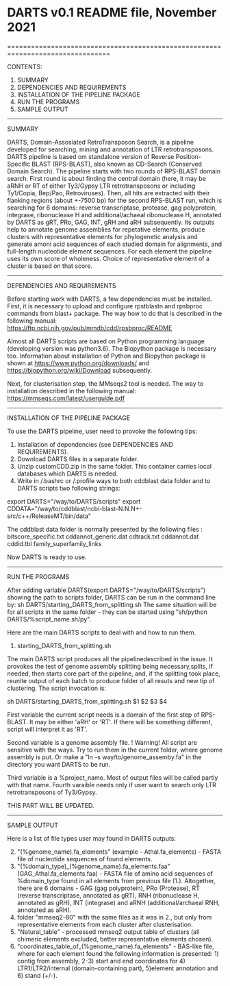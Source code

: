 # DARTS v0.1      README file, November 2021
================================================================================

CONTENTS: 

1. SUMMARY
2. DEPENDENCIES AND REQUIREMENTS
3. INSTALLATION OF THE PIPELINE PACKAGE
5. RUN THE PROGRAMS
6. SAMPLE OUTPUT

--------------------------------------------------------------------------------

SUMMARY

DARTS, Domain-Assosiated RetroTransposon Search, is a pipeline developed for 
searching, mining and annotation of LTR retrotransposons.
DARTS pipeline is based om standalone version of Reverse Position-Specific BLAST 
(RPS-BLAST), also known as CD-Search (Conserved Domain Search).
The pipeline starts with two rounds of RPS-BLAST domain search. First round is 
about finding the central domain (here, it may be aRNH or RT of either Ty3/Gypsy
LTR retrotransposons or including Ty1/Copia, Bep/Pao, Retroviruses). Then, all
hits are extracted with their flanking regions (about +-7500 bp) for the second
RPS-BLAST run, which is searching for 6 domains: reverse transcriptase, protease, 
gag polyprotein, integrase, ribonuclease H and additional/achaeal ribonuclease H,
annotated by DARTS as gRT, PRo, GAG, INT, gRH and aRH subsequently.
Its outputs help to annotate genome assemblies for repetative elements, produce 
clusters with representative elements for phylogenetic analysis and generate
amoni acid sequences of each studied domain for alignments, and full-length 
nucleotide element sequences.
For each element the pipeline uses its own score of wholeness. Choice of representative
element of a cluster is based on that score.

--------------------------------------------------------------------------------

DEPENDENCIES AND REQUIREMENTS

Before starting work with DARTS, a few dependencies must be installed.
First, it is necessary to upload and configure rpstblastn and rpsbproc commands 
from blast+ package. The way how to do that is described in the following manual:
https://ftp.ncbi.nih.gov/pub/mmdb/cdd/rpsbproc/README

Almost all DARTS scripts are based on Python programming language (developing 
version was python3.6). The Biopython package is necessary too. Information about
installation of Python and Biopython package is shown at 
https://www.python.org/downloads/ and https://biopython.org/wiki/Download subsequently.

Next, for clusterisation step, the MMseqs2 tool is needed. The way to installation 
described in the following manual:
https://mmseqs.com/latest/userguide.pdf

--------------------------------------------------------------------------------

INSTALLATION OF THE PIPELINE PACKAGE

To use the DARTS pipeline, user need to provoke the following tips:

1. Installation of dependencies (see DEPENDENCIES AND REQUIREMENTS).
2. Download DARTS files in a separate folder.
3. Unzip customCDD.zip in the same folder. This container carries local databases which DARTS is needed.
4. Write in /.bashrc or /.profile ways to both cddblast data folder and to DARTS scripts two following strings:

export DARTS="/way/to/DARTS/scripts" 
export CDDATA="/way/to/cddblast/ncbi-blast-N.N.N+-src/c++/ReleaseMT/bin/data"

The cddblast data folder is normally presented by the following files :
    bitscore_specific.txt  cddannot_generic.dat  cdtrack.txt
    cddannot.dat           cddid.tbl             family_superfamily_links

Now DARTS is ready to use.

--------------------------------------------------------------------------------

RUN THE PROGRAMS

After adding variable DARTS(export DARTS="/way/to/DARTS/scripts") showing the path
to scripts folder, DARTS can be run in the command line by:
sh DARTS/starting_DARTS_from_splitting.sh
The same situation will be for all scripts in the same folder - they can be started 
using "sh/python DARTS/%script_name.sh/py".

Here are the main DARTS scripts to deal with and how to run them.

1. starting_DARTS_from_splitting.sh

The main DARTS script produces all the pipelinedescribed in the issue. It provokes 
the test of genome assembly splitting being necessary,splits, if needed, then starts
core part of the pipeline, and, if the splitting took place, reunite output of 
each batch to produce folder of all resuts and new tip of clustering.
The script invocation is:

sh DARTS/starting_DARTS_from_splitting.sh $1 $2 $3 $4

First variable the current script needs is a domain of the first step of RPS-BLAST.
It may be either 'aRH' or 'RT'. If there will be something different, script will 
interpret it as 'RT'.

Second variable is a genome assembly file. 
! Warning! All script are sensitive with the ways. Try to run them  in the current folder, 
where genome assembly is put. Or make a "ln -s way/to/genome_assemby.fa" in the directory
you want DARTS to be run.

Third variable is a %project_name. Most of output files will be called partly with that name.
Fourth varaible needs only if user want to search only LTR retrotransposons of Ty3/Gypsy.

THIS PART WILL BE UPDATED.


--------------------------------------------------------------------------------

SAMPLE OUTPUT

Here is a list of file types user may found in DARTS outputs:

2. "(%genome_name).fa_elements" (example - Athal.fa_elements) - FASTA file of nucleotide sequences of found elements.
3. "(%domain_type)_(%genome_name).fa_elements.faa" (GAG_Athal.fa_elements.faa) - FASTA file of amino acid sequences of %domain_type found in all elements from previous file (1.). Altogether, there are 6 domains - GAG (gag polyprotein), PRo (Protease), RT (reverse transcriptase, annotated as gRT), RNH (ribonuclease H, annotated as gRH), INT (integrase) and aRNH (additional/archaeal RNH, annotated as aRH). 
4. folder "mmseq2-80" with the same files as it was in 2., but only from representative elements from each cluster after clusterisation.
5. "Natural_table" - processed mmseq2 output table of clusters (all chimeric elements excluded, better representative elements chosen).
6. "coordinates_table_of_(%genome_name).fa_elements" - BAS-like file, where for each element found the following information is presented: 1) contig from assembly, 2-3) start and end coordinates for 4) LTR1/LTR2/internal (domain-containing part), 5)element annotation and 6) stand (+/-).


